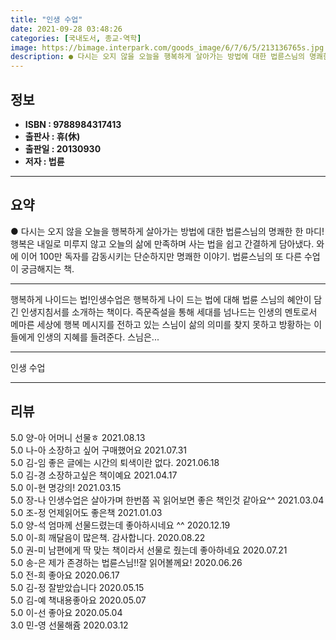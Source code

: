```yaml
---
title: "인생 수업"
date: 2021-09-28 03:48:26
categories: [국내도서, 종교-역학]
image: https://bimage.interpark.com/goods_image/6/7/6/5/213136765s.jpg
description: ● 다시는 오지 않을 오늘을 행복하게 살아가는 방법에 대한 법륜스님의 명쾌한 한 마디! 행복은 내일로 미루지 않고 오늘의 삶에 만족하며 사는 법을 쉽고 간결하게 담아냈다. 와 에 이어 100만 독자를 감동시키는 단순하지만 명쾌한 이야기. 법륜스님의 또 다른 수업이 궁금해지는 책.
---
```


## **정보**

- **ISBN : 9788984317413**
- **출판사 : 휴(休)**
- **출판일 : 20130930**
- **저자 : 법륜**

------



## **요약**

●  다시는 오지 않을 오늘을 행복하게 살아가는 방법에 대한 법륜스님의 명쾌한 한 마디! 행복은 내일로 미루지 않고 오늘의 삶에 만족하며 사는 법을 쉽고 간결하게 담아냈다. 와 에 이어 100만 독자를 감동시키는 단순하지만 명쾌한 이야기. 법륜스님의 또 다른 수업이 궁금해지는 책.

------

행복하게 나이드는 법!인생수업은 행복하게 나이 드는 법에 대해 법륜 스님의 혜안이 담긴 인생지침서를 소개하는 책이다. 즉문즉설을 통해 세대를 넘나드는 인생의 멘토로서 메마른 세상에 행복 메시지를 전하고 있는 스님이 삶의 의미를 찾지 못하고 방황하는 이들에게 인생의 지혜를 들려준다. 스님은... 

------


인생 수업 

------


## **리뷰** 

5.0 양-아 어머니 선물ㅎ 2021.08.13 <br/>5.0 나-아 소장하고 싶어 구매했어요 2021.07.31 <br/>5.0 김-임 좋은 글에는 시간의 퇴색이란 없다.  2021.06.18 <br/>5.0 김-경 소장하고싶은 책이예요 2021.04.17 <br/>5.0 이-현 명강의! 2021.03.15 <br/>5.0 장-나 인생수업은 살아가며 한번쯤 꼭 읽어보면 좋은 책인것 같아요^^ 2021.03.04 <br/>5.0 조-정 언제읽어도 좋은책 2021.01.03 <br/>5.0 양-석 엄마께 선물드렸는데 좋아하시네요 ^^ 2020.12.19 <br/>5.0 이-희 깨달음이 많은책. 감사합니다. 2020.08.22 <br/>5.0 권-미 남편에게 딱 맞는 책이라서 선물로 줬는데 좋아하네요 2020.07.21 <br/>5.0 송-은 제가 존경하는 법륜스님!!잘 읽어볼께요! 2020.06.26 <br/>5.0 전-희 좋아요 2020.06.17 <br/>5.0 김-정 잘받았습니다 2020.05.15 <br/>5.0 김-예 책내용좋아요 2020.05.07 <br/>5.0 이-선 좋아요 2020.05.04 <br/>3.0 민-영 선물해쥼 2020.03.12 <br/>